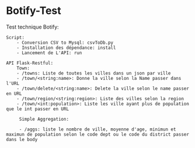 # Botify-Test

Test technique Botify:

    Script:
        - Conversion CSV to Mysql: csvToDb.py
        - Installation des dépendance: install
        - Lancement de L'API: run

    API Flask-Restful:
        Town:
        - /towns: Liste de toutes les villes dans un json par ville
        - /town/<string:name>: Donne la ville selon la Name passer dans l'URL 
        - /town/delete/<string:name>: Delete la ville selon le name passer en URL
        - /town/region/<string:region>: Liste des villes selon la region
        - /town/<int:population>: Liste les ville ayant plus de population que le int passer en URL

         Simple Aggregation:

         - /aggs: liste le nombre de ville, moyenne d'age, minimun et maximun de population selon le code dept ou le code du district passer dans le body

        